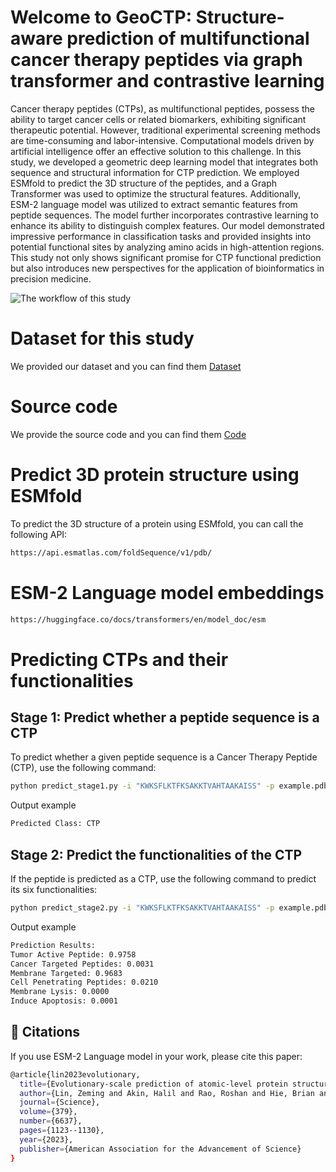 # Welcome to GeoCTP: Structure-aware prediction of multifunctional cancer therapy peptides via graph transformer and contrastive learning
Cancer therapy peptides (CTPs), as multifunctional peptides, possess the ability to target cancer cells or related biomarkers, exhibiting significant therapeutic potential. However, traditional experimental screening methods are time-consuming and labor-intensive. Computational models driven by artificial intelligence offer an effective solution to this challenge. In this study, we developed a geometric deep learning model that integrates both sequence and structural information for CTP prediction. We employed ESMfold to predict the 3D structure of the peptides, and a Graph Transformer was used to optimize the structural features. Additionally, ESM-2 language model  was utilized to extract semantic features from peptide sequences. The model further incorporates contrastive learning to enhance its ability to distinguish complex features. Our model demonstrated impressive performance in classification tasks and provided insights into potential functional sites by analyzing amino acids in high-attention regions. This study not only shows significant promise for CTP functional prediction but also introduces new perspectives for the application of bioinformatics in precision medicine.



![The workflow of this study](https://github.com/GGCL7/Geo-CTP/blob/main/workflow.png)


# Dataset for this study
We provided our dataset and you can find them [Dataset](https://github.com/GGCL7/Geo-CTP/tree/main/Dataset)
# Source code
We provide the source code and you can find them [Code](https://github.com/GGCL7/Geo-CTP/tree/main/Code)

# Predict 3D protein structure using ESMfold
To predict the 3D structure of a protein using ESMfold, you can call the following API:
```bash
https://api.esmatlas.com/foldSequence/v1/pdb/
```
# ESM-2 Language model embeddings
```bash
https://huggingface.co/docs/transformers/en/model_doc/esm
```
# Predicting CTPs and their functionalities

## Stage 1: Predict whether a peptide sequence is a CTP

To predict whether a given peptide sequence is a Cancer Therapy Peptide (CTP), use the following command:

```bash
python predict_stage1.py -i "KWKSFLKTFKSAKKTVAHTAAKAISS" -p example.pdb
```
Output example
```bash
Predicted Class: CTP
```
## Stage 2: Predict the functionalities of the CTP
If the peptide is predicted as a CTP, use the following command to predict its six functionalities:

```bash
python predict_stage2.py -i "KWKSFLKTFKSAKKTVAHTAAKAISS" -p example.pdb
```
Output example

```bash
Prediction Results:
Tumor Active Peptide: 0.9758
Cancer Targeted Peptides: 0.0031
Membrane Targeted: 0.9683
Cell Penetrating Peptides: 0.0210
Membrane Lysis: 0.0000
Induce Apoptosis: 0.0001
```
## 📄 Citations
If you use ESM-2 Language model in your work, please cite this paper:
```bash
@article{lin2023evolutionary,
  title={Evolutionary-scale prediction of atomic-level protein structure with a language model},
  author={Lin, Zeming and Akin, Halil and Rao, Roshan and Hie, Brian and Zhu, Zhongkai and Lu, Wenting and Smetanin, Nikita and Verkuil, Robert and Kabeli, Ori and Shmueli, Yaniv and others},
  journal={Science},
  volume={379},
  number={6637},
  pages={1123--1130},
  year={2023},
  publisher={American Association for the Advancement of Science}
}
```
